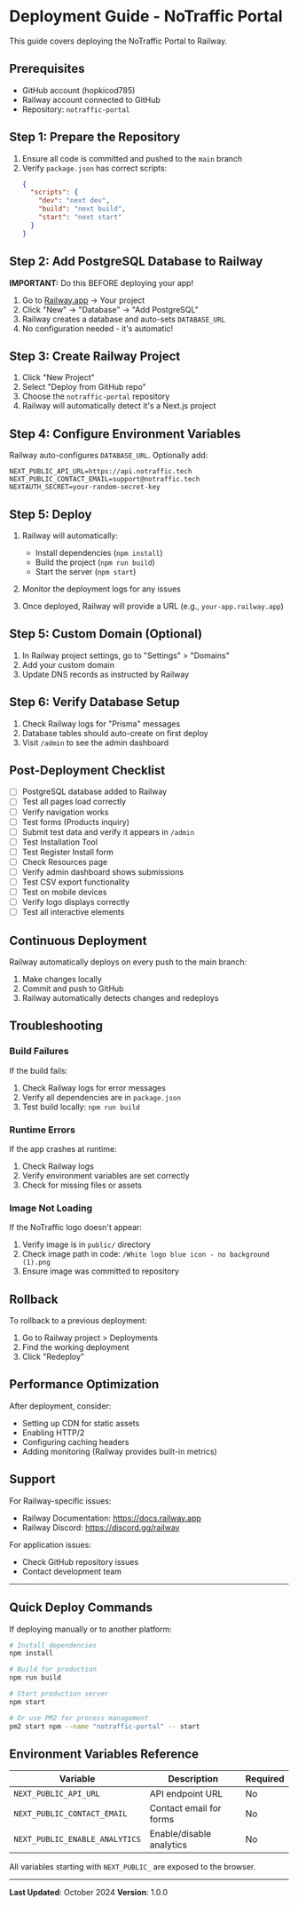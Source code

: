 # Deployment Guide - NoTraffic Portal

This guide covers deploying the NoTraffic Portal to Railway.

## Prerequisites

- GitHub account (hopkicod785)
- Railway account connected to GitHub
- Repository: `notraffic-portal`

## Step 1: Prepare the Repository

1. Ensure all code is committed and pushed to the `main` branch
2. Verify `package.json` has correct scripts:
   ```json
   {
     "scripts": {
       "dev": "next dev",
       "build": "next build",
       "start": "next start"
     }
   }
   ```

## Step 2: Add PostgreSQL Database to Railway

**IMPORTANT:** Do this BEFORE deploying your app!

1. Go to [Railway.app](https://railway.app) → Your project
2. Click "New" → "Database" → "Add PostgreSQL"
3. Railway creates a database and auto-sets `DATABASE_URL`
4. No configuration needed - it's automatic!

## Step 3: Create Railway Project

1. Click "New Project"
2. Select "Deploy from GitHub repo"
3. Choose the `notraffic-portal` repository
4. Railway will automatically detect it's a Next.js project

## Step 4: Configure Environment Variables

Railway auto-configures `DATABASE_URL`. Optionally add:

```
NEXT_PUBLIC_API_URL=https://api.notraffic.tech
NEXT_PUBLIC_CONTACT_EMAIL=support@notraffic.tech
NEXTAUTH_SECRET=your-random-secret-key
```

## Step 5: Deploy

1. Railway will automatically:
   - Install dependencies (`npm install`)
   - Build the project (`npm run build`)
   - Start the server (`npm start`)

2. Monitor the deployment logs for any issues

3. Once deployed, Railway will provide a URL (e.g., `your-app.railway.app`)

## Step 5: Custom Domain (Optional)

1. In Railway project settings, go to "Settings" > "Domains"
2. Add your custom domain
3. Update DNS records as instructed by Railway

## Step 6: Verify Database Setup

1. Check Railway logs for "Prisma" messages
2. Database tables should auto-create on first deploy
3. Visit `/admin` to see the admin dashboard

## Post-Deployment Checklist

- [ ] PostgreSQL database added to Railway
- [ ] Test all pages load correctly
- [ ] Verify navigation works
- [ ] Test forms (Products inquiry)
- [ ] Submit test data and verify it appears in `/admin`
- [ ] Test Installation Tool
- [ ] Test Register Install form
- [ ] Check Resources page
- [ ] Verify admin dashboard shows submissions
- [ ] Test CSV export functionality
- [ ] Test on mobile devices
- [ ] Verify logo displays correctly
- [ ] Test all interactive elements

## Continuous Deployment

Railway automatically deploys on every push to the main branch:

1. Make changes locally
2. Commit and push to GitHub
3. Railway automatically detects changes and redeploys

## Troubleshooting

### Build Failures

If the build fails:
1. Check Railway logs for error messages
2. Verify all dependencies are in `package.json`
3. Test build locally: `npm run build`

### Runtime Errors

If the app crashes at runtime:
1. Check Railway logs
2. Verify environment variables are set correctly
3. Check for missing files or assets

### Image Not Loading

If the NoTraffic logo doesn't appear:
1. Verify image is in `public/` directory
2. Check image path in code: `/White logo blue icon - no background (1).png`
3. Ensure image was committed to repository

## Rollback

To rollback to a previous deployment:
1. Go to Railway project > Deployments
2. Find the working deployment
3. Click "Redeploy"

## Performance Optimization

After deployment, consider:
- Setting up CDN for static assets
- Enabling HTTP/2
- Configuring caching headers
- Adding monitoring (Railway provides built-in metrics)

## Support

For Railway-specific issues:
- Railway Documentation: https://docs.railway.app
- Railway Discord: https://discord.gg/railway

For application issues:
- Check GitHub repository issues
- Contact development team

---

## Quick Deploy Commands

If deploying manually or to another platform:

```bash
# Install dependencies
npm install

# Build for production
npm run build

# Start production server
npm start

# Or use PM2 for process management
pm2 start npm --name "notraffic-portal" -- start
```

## Environment Variables Reference

| Variable | Description | Required |
|----------|-------------|----------|
| `NEXT_PUBLIC_API_URL` | API endpoint URL | No |
| `NEXT_PUBLIC_CONTACT_EMAIL` | Contact email for forms | No |
| `NEXT_PUBLIC_ENABLE_ANALYTICS` | Enable/disable analytics | No |

All variables starting with `NEXT_PUBLIC_` are exposed to the browser.

---

**Last Updated**: October 2024
**Version**: 1.0.0

